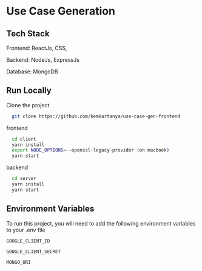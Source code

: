 
# Use Case Generation




## Tech Stack

Frontend: ReactJs, CSS, 

Backend: NodeJs, ExpressJs

Database: MongoDB



## Run Locally

Clone the project

```bash
  git clone https://github.com/kemkartanya/use-case-gen-frontend
```

frontend

```bash
  cd client 
  yarn install 
  export NODE_OPTIONS=--openssl-legacy-provider (on macbook) 
  yarn start
```

backend

```bash
  cd server 
  yarn install 
  yarn start
```


## Environment Variables

To run this project, you will need to add the following environment variables to your .env file

`GOOGLE_CLIENT_ID`

`GOOGLE_CLIENT_SECRET`

`MONGO_URI`